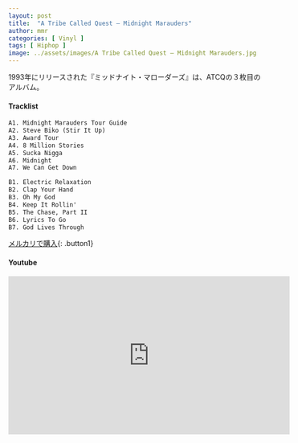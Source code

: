 ```yaml
---
layout: post
title:  "A Tribe Called Quest – Midnight Marauders"
author: mmr
categories: [ Vinyl ]
tags: [ Hiphop ]
image: ../assets/images/A Tribe Called Quest – Midnight Marauders.jpg
---
```


1993年にリリースされた『ミッドナイト・マローダーズ』は、ATCQの３枚目のアルバム。

#### Tracklist
```md
A1. Midnight Marauders Tour Guide
A2. Steve Biko (Stir It Up)
A3. Award Tour
A4. 8 Million Stories
A5. Sucka Nigga
A6. Midnight
A7. We Can Get Down

B1. Electric Relaxation
B2. Clap Your Hand
B3. Oh My God
B4. Keep It Rollin'
B5. The Chase, Part II
B6. Lyrics To Go
B7. God Lives Through
```

[メルカリで購入](https://jp.mercari.com/item/m46165522921?afid=6142608987){: .button1}

#### Youtube
<iframe width="560" height="315" src="https://www.youtube.com/embed/CVKrrs5K9v0?si=VtZH_3NbbX7HA-GY" title="YouTube video player" frameborder="0" allow="accelerometer; autoplay; clipboard-write; encrypted-media; gyroscope; picture-in-picture; web-share" referrerpolicy="strict-origin-when-cross-origin" allowfullscreen></iframe>